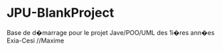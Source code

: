 # JPU-BlankProject
Base de d�marrage pour le projet Jave/POO/UML des 1i�res ann�es Exia-Cesi
//Maxime
